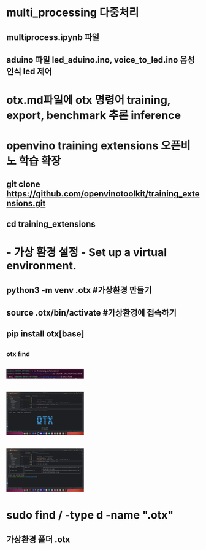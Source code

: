 # multi_processing 다중처리
## multiprocess.ipynb 파일
##
## aduino 파일 led_aduino.ino, voice_to_led.ino 음성 인식 led 제어
##
# otx.md파일에 otx 명령어 training, export, benchmark 추론 inference
##
# openvino training extensions 오픈비노 학습 확장 
## git clone https://github.com/openvinotoolkit/training_extensions.git
## cd training_extensions
##
# - 가상 환경 설정 - Set up a virtual environment.
## python3 -m venv .otx #가상환경 만들기 
## source .otx/bin/activate #가상환경에 접속하기
## pip install otx[base]
##
### otx find
## <img width = "40%" src= "https://github.com/buskingsue/multi_process/blob/master/otx5.png"> 

## <img width = "40%" src= "https://github.com/buskingsue/multi_process/blob/master/otx1.png"> 
## <img width = "40%" src= "https://github.com/buskingsue/multi_process/blob/master/otx3.png"> 
# sudo find / -type d -name ".otx"
## 가상환경 폴더 .otx


